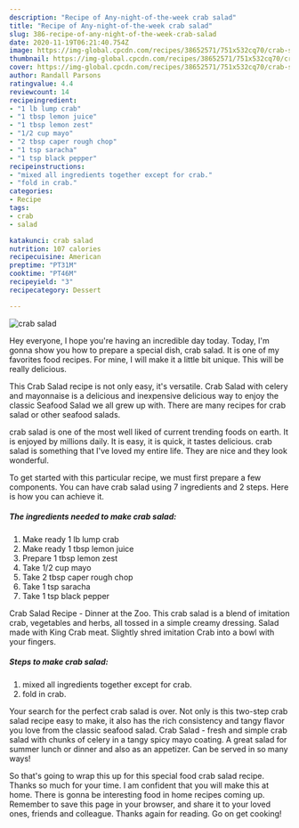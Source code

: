 ```yaml
---
description: "Recipe of Any-night-of-the-week crab salad"
title: "Recipe of Any-night-of-the-week crab salad"
slug: 386-recipe-of-any-night-of-the-week-crab-salad
date: 2020-11-19T06:21:40.754Z
image: https://img-global.cpcdn.com/recipes/38652571/751x532cq70/crab-salad-recipe-main-photo.jpg
thumbnail: https://img-global.cpcdn.com/recipes/38652571/751x532cq70/crab-salad-recipe-main-photo.jpg
cover: https://img-global.cpcdn.com/recipes/38652571/751x532cq70/crab-salad-recipe-main-photo.jpg
author: Randall Parsons
ratingvalue: 4.4
reviewcount: 14
recipeingredient:
- "1 lb lump crab"
- "1 tbsp lemon juice"
- "1 tbsp lemon zest"
- "1/2 cup mayo"
- "2 tbsp caper rough chop"
- "1 tsp saracha"
- "1 tsp black pepper"
recipeinstructions:
- "mixed all ingredients together except for crab."
- "fold in crab."
categories:
- Recipe
tags:
- crab
- salad

katakunci: crab salad 
nutrition: 107 calories
recipecuisine: American
preptime: "PT31M"
cooktime: "PT46M"
recipeyield: "3"
recipecategory: Dessert

---
```



![crab salad](https://img-global.cpcdn.com/recipes/38652571/751x532cq70/crab-salad-recipe-main-photo.jpg)

Hey everyone, I hope you're having an incredible day today. Today, I'm gonna show you how to prepare a special dish, crab salad. It is one of my favorites food recipes. For mine, I will make it a little bit unique. This will be really delicious.

This Crab Salad recipe is not only easy, it&#39;s versatile. Crab Salad with celery and mayonnaise is a delicious and inexpensive delicious way to enjoy the classic Seafood Salad we all grew up with. There are many recipes for crab salad or other seafood salads.

crab salad is one of the most well liked of current trending foods on earth. It is enjoyed by millions daily. It is easy, it is quick, it tastes delicious. crab salad is something that I've loved my entire life. They are nice and they look wonderful.


To get started with this particular recipe, we must first prepare a few components. You can have crab salad using 7 ingredients and 2 steps. Here is how you can achieve it.

<!--inarticleads1-->

##### The ingredients needed to make crab salad:

1. Make ready 1 lb lump crab
1. Make ready 1 tbsp lemon juice
1. Prepare 1 tbsp lemon zest
1. Take 1/2 cup mayo
1. Take 2 tbsp caper rough chop
1. Take 1 tsp saracha
1. Take 1 tsp black pepper


Crab Salad Recipe - Dinner at the Zoo. This crab salad is a blend of imitation crab, vegetables and herbs, all tossed in a simple creamy dressing. Salad made with King Crab meat. Slightly shred imitation Crab into a bowl with your fingers. 

<!--inarticleads2-->

##### Steps to make crab salad:

1. mixed all ingredients together except for crab.
1. fold in crab.


Your search for the perfect crab salad is over. Not only is this two-step crab salad recipe easy to make, it also has the rich consistency and tangy flavor you love from the classic seafood salad. Crab Salad - fresh and simple crab salad with chunks of celery in a tangy spicy mayo coating. A great salad for summer lunch or dinner and also as an appetizer. Can be served in so many ways! 

So that's going to wrap this up for this special food crab salad recipe. Thanks so much for your time. I am confident that you will make this at home. There is gonna be interesting food in home recipes coming up. Remember to save this page in your browser, and share it to your loved ones, friends and colleague. Thanks again for reading. Go on get cooking!
